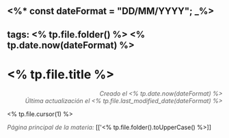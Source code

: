 <%*
  const dateFormat = "DD/MM/YYYY";
_%>
---
tags: <% tp.file.folder() %> <% tp.date.now(dateFormat) %>
---

# <% tp.file.title %>
<div style="text-align: right; opacity: 0.7; font-style: italic;">Creado el <% tp.date.now(dateFormat) %></div>
<div style="text-align: right; opacity: 0.7; font-style: italic;">Última actualización el <% tp.file.last_modified_date(dateFormat) %></div>

<% tp.file.cursor(1) %>

<span style="opacity: 0.7; font-style: italic;">Página principal de la materia:</span> [['<% tp.file.folder().toUpperCase() %>]]